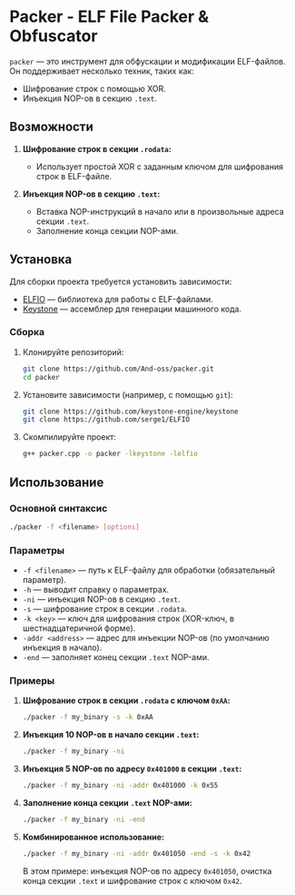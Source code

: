 
# Packer - ELF File Packer & Obfuscator

`packer` — это инструмент для обфускации и модификации ELF-файлов. Он поддерживает несколько техник, таких как:

- Шифрование строк с помощью XOR.
- Инъекция NOP-ов в секцию `.text`.

## Возможности

1. **Шифрование строк в секции `.rodata`:**
   - Использует простой XOR с заданным ключом для шифрования строк в ELF-файле.

2. **Инъекция NOP-ов в секцию `.text`:**
   - Вставка NOP-инструкций в начало или в произвольные адреса секции `.text`.
   - Заполнение конца секции NOP-ами.

## Установка

Для сборки проекта требуется установить зависимости:

- [ELFIO](https://github.com/elfio/elfio) — библиотека для работы с ELF-файлами.
- [Keystone](https://www.keystone-engine.org/) — ассемблер для генерации машинного кода.

### Сборка

1. Клонируйте репозиторий:

   ```bash
   git clone https://github.com/And-oss/packer.git
   cd packer
   ```

2. Установите зависимости (например, с помощью `git`):

   ```bash
   git clone https://github.com/keystone-engine/keystone
   git clone https://github.com/serge1/ELFIO
   ```

3. Скомпилируйте проект:

   ```bash
   g++ packer.cpp -o packer -lkeystone -lelfio
   ```

## Использование

### Основной синтаксис

```bash
./packer -f <filename> [options]
```

### Параметры

- `-f <filename>` — путь к ELF-файлу для обработки (обязательный параметр).
- `-h` — выводит справку о параметрах.
- `-ni` — инъекция NOP-ов в секцию `.text`.
- `-s` — шифрование строк в секции `.rodata`.
- `-k <key>` — ключ для шифрования строк (XOR-ключ, в шестнадцатеричной форме).
- `-addr <address>` — адрес для инъекции NOP-ов (по умолчанию инъекция в начало).
- `-end` — заполняет конец секции `.text` NOP-ами.

### Примеры

1. **Шифрование строк в секции `.rodata` с ключом `0xAA`:**

   ```bash
   ./packer -f my_binary -s -k 0xAA
   ```

2. **Инъекция 10 NOP-ов в начало секции `.text`:**

   ```bash
   ./packer -f my_binary -ni
   ```

3. **Инъекция 5 NOP-ов по адресу `0x401000` в секции `.text`:**

   ```bash
   ./packer -f my_binary -ni -addr 0x401000 -k 0x55
   ```

4. **Заполнение конца секции `.text` NOP-ами:**

   ```bash
   ./packer -f my_binary -ni -end
   ```

5. **Комбинированное использование:**

   ```bash
   ./packer -f my_binary -ni -addr 0x401050 -end -s -k 0x42
   ```

   В этом примере: инъекция NOP-ов по адресу `0x401050`, очистка конца секции `.text` и шифрование строк с ключом `0x42`.
